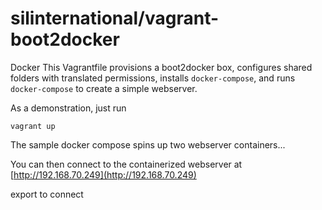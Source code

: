 silinternational/vagrant-boot2docker
====================================

Docker 
This Vagrantfile provisions a boot2docker box, configures shared folders with
translated permissions, installs `docker-compose`, and runs `docker-compose`
to create a simple webserver.

As a demonstration, just run

    vagrant up

The sample docker compose spins up two webserver containers...

You can then connect to the containerized webserver at
[http://192.168.70.249](http://192.168.70.249)

export to connect


